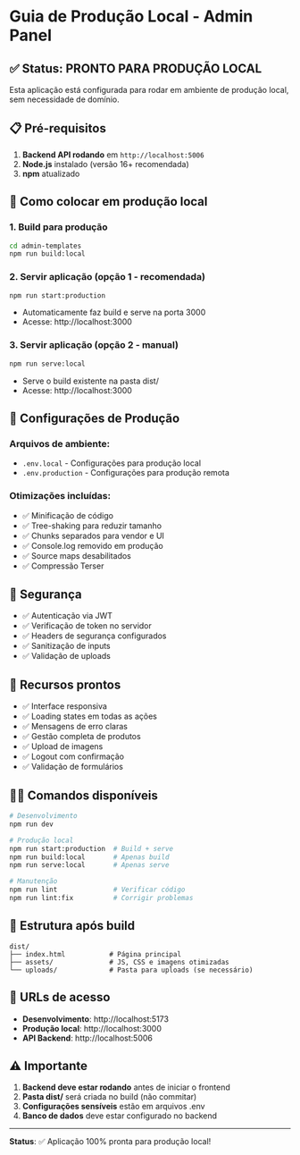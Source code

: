 # Guia de Produção Local - Admin Panel

## ✅ Status: PRONTO PARA PRODUÇÃO LOCAL

Esta aplicação está configurada para rodar em ambiente de produção local, sem necessidade de domínio.

## 📋 Pré-requisitos

1. **Backend API rodando** em `http://localhost:5006`
2. **Node.js** instalado (versão 16+ recomendada)
3. **npm** atualizado

## 🚀 Como colocar em produção local

### 1. Build para produção
```bash
cd admin-templates
npm run build:local
```

### 2. Servir aplicação (opção 1 - recomendada)
```bash
npm run start:production
```
- Automaticamente faz build e serve na porta 3000
- Acesse: http://localhost:3000

### 3. Servir aplicação (opção 2 - manual)
```bash
npm run serve:local
```
- Serve o build existente na pasta dist/
- Acesse: http://localhost:3000

## 🔧 Configurações de Produção

### Arquivos de ambiente:
- `.env.local` - Configurações para produção local
- `.env.production` - Configurações para produção remota

### Otimizações incluídas:
- ✅ Minificação de código
- ✅ Tree-shaking para reduzir tamanho
- ✅ Chunks separados para vendor e UI
- ✅ Console.log removido em produção
- ✅ Source maps desabilitados
- ✅ Compressão Terser

## 🔐 Segurança

- ✅ Autenticação via JWT
- ✅ Verificação de token no servidor
- ✅ Headers de segurança configurados
- ✅ Sanitização de inputs
- ✅ Validação de uploads

## 📱 Recursos prontos

- ✅ Interface responsiva
- ✅ Loading states em todas as ações
- ✅ Mensagens de erro claras
- ✅ Gestão completa de produtos
- ✅ Upload de imagens
- ✅ Logout com confirmação
- ✅ Validação de formulários

## 🏃‍♂️ Comandos disponíveis

```bash
# Desenvolvimento
npm run dev

# Produção local
npm run start:production  # Build + serve
npm run build:local       # Apenas build
npm run serve:local       # Apenas serve

# Manutenção
npm run lint              # Verificar código
npm run lint:fix          # Corrigir problemas
```

## 📂 Estrutura após build

```
dist/
├── index.html           # Página principal
├── assets/              # JS, CSS e imagens otimizadas
└── uploads/             # Pasta para uploads (se necessário)
```

## 🔗 URLs de acesso

- **Desenvolvimento**: http://localhost:5173
- **Produção local**: http://localhost:3000
- **API Backend**: http://localhost:5006

## ⚠️ Importante

1. **Backend deve estar rodando** antes de iniciar o frontend
2. **Pasta dist/** será criada no build (não commitar)
3. **Configurações sensíveis** estão em arquivos .env
4. **Banco de dados** deve estar configurado no backend

---

**Status**: ✅ Aplicação 100% pronta para produção local!
